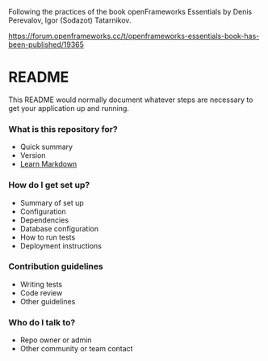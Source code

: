 Following the practices of the book openFrameworks Essentials by Denis Perevalov, Igor (Sodazot) Tatarnikov.

https://forum.openframeworks.cc/t/openframeworks-essentials-book-has-been-published/19365




# README #

This README would normally document whatever steps are necessary to get your application up and running.

### What is this repository for? ###

* Quick summary
* Version
* [Learn Markdown](https://bitbucket.org/tutorials/markdowndemo)

### How do I get set up? ###

* Summary of set up
* Configuration
* Dependencies
* Database configuration
* How to run tests
* Deployment instructions

### Contribution guidelines ###

* Writing tests
* Code review
* Other guidelines

### Who do I talk to? ###

* Repo owner or admin
* Other community or team contact